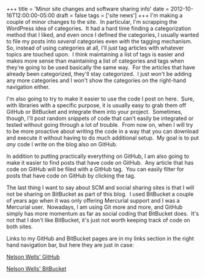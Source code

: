 +++
title = 'Minor site changes and software sharing info'
date = 2012-10-16T12:00:00-05:00
draft = false
tags = ['site news']
+++
I'm making a couple of minor changes to the site.  In particular, I'm scrapping the WordPress idea of categories.  It had a hard time finding a categorization method that I liked, and even once I defined the categories, I usually wanted to file my posts into _several_ categories even _with_ the tagging mechanism.  So, instead of using categories at all, I'll just tag articles with whatever topics are touched upon.  I think maintaining a list of tags is easier and makes more sense than maintaining a list of categories and tags when they're going to be used basically the same way.  For the articles that have already been categorized, they'll stay categorized.  I just won't be adding any more categories and I won't show the categories on the right-hand navigation either.

<!--more-->

I'm also going to try to make it easier to use the code I post on here.  Sure, with libraries with a specific purpose, it is usually easy to grab them off GitHub or BitBucket and integrate them into your project.  Sometimes, though, I'll post random snippets of code that can't easily be integrated or tested without going through a lot of trouble.  From now on, when I will try to be more proactive about writing the code in a way that you can download and execute it without having to do much additional setup.  My goal is to put _any_ code I write on the blog also on GitHub.

In addition to putting practically everything on GitHub, I am also going to make it easier to find posts that have code _on_ GitHub.  Any article that has code on GitHub will be filed with a GitHub tag.  You can easily filter for posts that have code on GitHub by clicking the tag.

The last thing I want to say about SCM and social sharing sites is that I will not be sharing on BitBucket as part of this blog.  I used BitBucket a couple of years ago when it was only offering Mercurial support and I was a Mercurial user.  Nowadays, I am using Git more and more, and GitHub simply has more momentum as far as social coding that BitBucket does.  It's not that I don't like BitBucket, it's just not worth keeping track of code on both sites.

Links to my GitHub and BitBucket pages are in my links section in the right hand navigation bar, but here they are just in case:

[Nelson Wells' GitHub](https://github.com/nelsonwellswku)

[Nelson Wells' BitBucket](https://bitbucket.org/nelson.wells)
